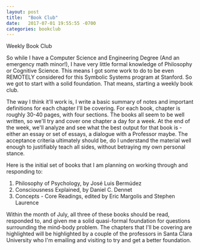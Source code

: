 ```yaml
---
layout: post
title:  "Book Club"
date:   2017-07-01 19:55:55 -0700
categories: bookclub
---
```

Weekly Book Club

So while I have a Computer Science and Engineering Degree (And an emergency math minor!), I have very little formal knowledge of Philosophy or Cognitive Science.
This means I got some work to do to be even REMOTELY considered for this Symbolic Systems program at Stanford.
So we got to start with a solid foundation.
That means, starting a weekly book club.


The way I think it'll work is, I write a basic summary of notes and important definitions for each chapter I'll be covering. For each book, chapter is roughly 30-40 pages, with four sections.
The books all seem to be well written, so we'll try and cover one chapter a day for a week. At the end of the week, we'll analyze and see what the best output for that book is - either an essay or set of
essays, a dialogue with a Professor maybe. The acceptance criteria ultimately should be, do I understand the material well enough to justifiably teach all sides, without betraying my own personal
stance. 


Here is the initial set of books that I am planning on working through and responding to:
1. Philosophy of Psychology, by José Luis Bermúdez
2. Consciousness Explained, by Daniel C. Dennet
3. Concepts - Core Readings, edited by Eric Margolis and Stephen Laurence

Within the month of July, all three of these books should be read, responded to, and given me a solid quasi-formal foundation for questions surrounding the mind-body problem.
The chapters that I'll be covering are highlighted will be highlighted by a couple of the professors in Santa Clara University who I'm emailing and visiting to try and get a better foundation.
